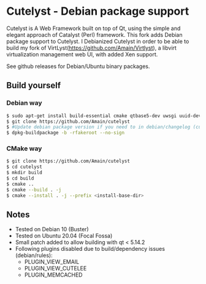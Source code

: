 # Cutelyst - Debian package support

Cutelyst is A Web Framework built on top of Qt, using the simple and elegant approach of Catalyst (Perl) framework. This fork adds Debian package support to Cutelyst. I Debianized Cutelyst in order to be able to build my fork of VirtLyst(https://github.com/Amain/Virtlyst), a libvirt virtualization management web UI, with added Xen support. 

See github releases for Debian/Ubuntu binary packages.

## Build yourself

### Debian way
```bash
$ sudo apt-get install build-essential cmake qtbase5-dev uwsgi uuid-dev libcap-dev libzmq3-dev libpwquality-dev libmemcached-dev libjemalloc-dev libgrantlee5-dev pkg-config libvirt-dev clearsilver-dev doxygen graphviz quilt qttools5-dev-tools debhelper-compat qt5-default libssl-dev libpcre-dev zlib1g-dev
$ git clone https://github.com/Amain/cutelyst
$ #Update debian package version if you need to in debian/changelog (currently set to 3.0-main1)
$ dpkg-buildpackage -b -rfakeroot --no-sign
```

### CMake way

```bash
$ git clone https://github.com/Amain/cutelyst
$ cd cutelyst
$ mkdir build
$ cd build
$ cmake ..
$ cmake --build . -j
$ cmake --install . -j --prefix <install-base-dir>
```

## Notes
* Tested on Debian 10 (Buster)
* Tested on Ubuntu 20.04 (Focal Fossa)
* Small patch added to allow building with qt < 5.14.2
* Following plugins disabled due to build/dependency issues (debian/rules):
  * PLUGIN_VIEW_EMAIL
  * PLUGIN_VIEW_CUTELEE
  * PLUGIN_MEMCACHED
